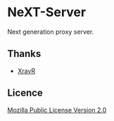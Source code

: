 # NeXT-Server

Next generation proxy server.

## Thanks

* [XrayR](https://github.com/XrayR-project/XrayR)

## Licence

[Mozilla Public License Version 2.0](./LICENSE)
